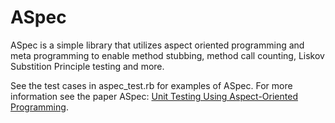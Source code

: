 ASpec
=====

ASpec is a simple library that utilizes aspect oriented programming and meta programming to enable method stubbing, method call counting, Liskov Substition Principle testing and more.

See the test cases in aspec_test.rb for examples of ASpec.
For more information see the paper ASpec: [Unit Testing Using Aspect-Oriented Programming](https://www.dropbox.com/s/hm6i0887blmf4km/aspec.pdf).
